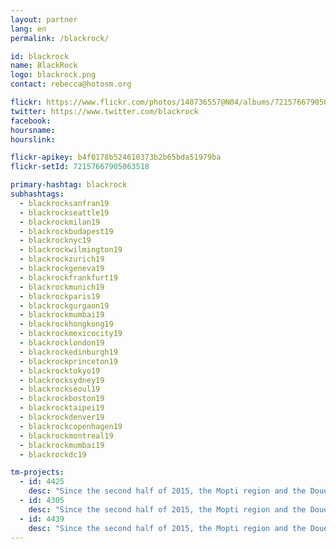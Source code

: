 ```yaml
---
layout: partner
lang: en
permalink: /blackrock/

id: blackrock
name: BlackRock
logo: blackrock.png
contact: rebecca@hotosm.org

flickr: https://www.flickr.com/photos/140736557@N04/albums/72157667905063518
twitter: https://www.twitter.com/blackrock
facebook:
hoursname:
hourslink:

flickr-apikey: b4f0178b524610373b2b65bda51979ba
flickr-setId: 72157667905063518

primary-hashtag: blackrock
subhashtags:
  - blackrocksanfran19
  - blackrockseattle19
  - blackrockmilan19
  - blackrockbudapest19
  - blackrocknyc19
  - blackrockwilmington19
  - blackrockzurich19
  - blackrockgeneva19
  - blackrockfrankfurt19
  - blackrockmunich19
  - blackrockparis19
  - blackrockgurgaon19
  - blackrockmumbai19
  - blackrockhongkong19
  - blackrockmexicocity19
  - blackrocklondon19
  - blackrockedinburgh19
  - blackrockprinceton19
  - blackrocktokyo19
  - blackrocksydney19
  - blackrockseoul19
  - blackrockboston19
  - blackrocktaipei19
  - blackrockdenver19
  - blackrockcopenhagen19
  - blackrockmontreal19
  - blackrockmumbai19
  - blackrockdc19

tm-projects:
  - id: 4425
    desc: "Since the second half of 2015, the Mopti region and the Douentza area have begun to experience a fairly significant disruption of security by armed groups. The situation and conflict dynamics in the area have already seriously affected the health and humanitarian situation in and around Douentza. The conflict is expected to continue and strengthen, the health system continues to deteriorate and access for aid workers becomes more complicated. The malaria season and annual hunger gap (a period when there is little or no fresh produce available) begins in June. All these coupled factors make the population situation very precarious. Up-to-date maps are essential to know where the population is living, to better plan our resources to reach populations in danger more quickly and to manage the safety of our teams working in the Douentza area in Mali. This task was generated through Mapswipe. All satellite imagery has been reviewed for containing buildings."
  - id: 4305
    desc: "Since the second half of 2015, the Mopti region and the Douentza area have begun to experience a fairly significant disruption of security by armed groups. The situation and conflict dynamics in the area have already seriously affected the health and humanitarian situation in and around Douentza. The conflict is expected to continue and strengthen, the health system continues to deteriorate and access for aid workers becomes more complicated. The malaria season and annual hunger gap (a period when there is little or no fresh produce available) begins in June. All these coupled factors make the population situation very precarious."
  - id: 4439
    desc: "Since the second half of 2015, the Mopti region and the Douentza area have begun to experience a fairly significant disruption of security by armed groups. The situation and conflict dynamics in the area have already seriously affected the health and humanitarian situation in and around Douentza. The conflict is expected to continue and strengthen, the health system continues to deteriorate and access for aid workers becomes more complicated. The malaria season and annual hunger gap (a period when there is little or no fresh produce available) begins in June. All these coupled factors make the population situation very precarious. Up-to-date maps are essential to know where the population is living, to better plan our resources to reach populations in danger more quickly and to manage the safety of our teams working in the Douentza area in Mali. This task was generated through Mapswipe. All satellite imagery has been reviewed for containing buildings."
---
```

